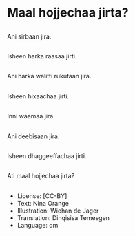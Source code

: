 # Maal hojjechaa jirta?

##
Ani sirbaan jira.

##
Isheen harka raasaa jirti.

##
Ani harka walitti rukutaan jira.

##
Isheen hixaachaa jirti.

##
Inni waamaa jira.

##
Ani deebisaan jira.

##
Isheen dhaggeeffachaa jirti.

##
Ati maal hojjechaa jirta?

##
* License: [CC-BY]
* Text: Nina Orange
* Illustration: Wiehan de Jager
* Translation: Dinqisisa Temesgen
* Language: om
